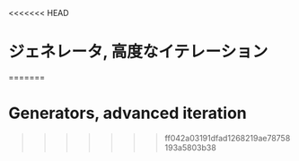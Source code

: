 
<<<<<<< HEAD
# ジェネレータ, 高度なイテレーション
=======
# Generators, advanced iteration
>>>>>>> ff042a03191dfad1268219ae78758193a5803b38
